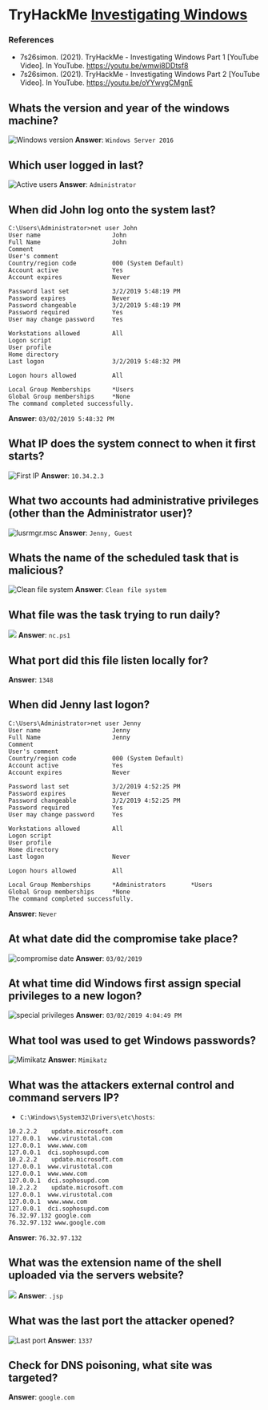 # TryHackMe [Investigating Windows](https://tryhackme.com/room/investigatingwindows)
### References
* 7s26simon. (2021). TryHackMe - Investigating Windows Part 1 [YouTube Video]. In YouTube. https://youtu.be/wmwi8DDtsf8
* 7s26simon. (2021). TryHackMe - Investigating Windows Part 2 [YouTube Video]. In YouTube. https://youtu.be/oYYwygCMgnE
## Whats the version and year of the windows machine?
![Windows version](windows_version.png)
**Answer**: `Windows Server 2016`
## Which user logged in last?
![Active users](active_users.png)
**Answer**: `Administrator`
## When did John log onto the system last?
```
C:\Users\Administrator>net user John
User name                    John
Full Name                    John
Comment
User's comment
Country/region code          000 (System Default)
Account active               Yes
Account expires              Never

Password last set            3/2/2019 5:48:19 PM
Password expires             Never
Password changeable          3/2/2019 5:48:19 PM
Password required            Yes
User may change password     Yes

Workstations allowed         All
Logon script
User profile
Home directory
Last logon                   3/2/2019 5:48:32 PM

Logon hours allowed          All

Local Group Memberships      *Users
Global Group memberships     *None
The command completed successfully.
```
**Answer**: `03/02/2019 5:48:32 PM`
## What IP does the system connect to when it first starts?
![First IP](first_ip.png)
**Answer**: `10.34.2.3`
## What two accounts had administrative privileges (other than the Administrator user)?
![`lusrmgr.msc`](lusrmgr.msc.png)
**Answer**: `Jenny, Guest`
## Whats the name of the scheduled task that is malicious?
![Clean file system](clean_file_system.png)
**Answer**: `Clean file system`
## What file was the task trying to run daily?
![](nc.ps1.png)
**Answer**: `nc.ps1`
## What port did this file listen locally for?
**Answer**: `1348`
## When did Jenny last logon?
```
C:\Users\Administrator>net user Jenny
User name                    Jenny
Full Name                    Jenny
Comment
User's comment
Country/region code          000 (System Default)
Account active               Yes
Account expires              Never

Password last set            3/2/2019 4:52:25 PM
Password expires             Never
Password changeable          3/2/2019 4:52:25 PM
Password required            Yes
User may change password     Yes

Workstations allowed         All
Logon script
User profile
Home directory
Last logon                   Never

Logon hours allowed          All

Local Group Memberships      *Administrators       *Users
Global Group memberships     *None
The command completed successfully.
```
**Answer**: `Never`
## At what date did the compromise take place?
![compromise date](comprimise_date.png)
**Answer**: `03/02/2019`
## At what time did Windows first assign special privileges to a new logon?
![special privileges](special_logon_time.png)
**Answer**: `03/02/2019 4:04:49 PM`
## What tool was used to get Windows passwords?
![Mimikatz](mimikatz.png)
**Answer**: `Mimikatz`
## What was the attackers external control and command servers IP?
* `C:\Windows\System32\Drivers\etc\hosts`:
```
10.2.2.2	update.microsoft.com
127.0.0.1  www.virustotal.com
127.0.0.1  www.www.com
127.0.0.1  dci.sophosupd.com
10.2.2.2	update.microsoft.com
127.0.0.1  www.virustotal.com
127.0.0.1  www.www.com
127.0.0.1  dci.sophosupd.com
10.2.2.2	update.microsoft.com
127.0.0.1  www.virustotal.com
127.0.0.1  www.www.com
127.0.0.1  dci.sophosupd.com
76.32.97.132 google.com
76.32.97.132 www.google.com
```

**Answer**: `76.32.97.132`
## What was the extension name of the shell uploaded via the servers website?
![](shell_extension.png)
**Answer**: `.jsp`
## What was the last port the attacker opened?
![Last port](last_port.png)
**Answer**: `1337`
## Check for DNS poisoning, what site was targeted?
**Answer**: `google.com`

